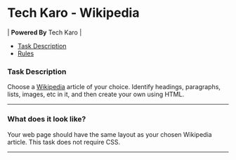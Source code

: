 # Tech Karo - Wikipedia

| **Powered By** Tech Karo  |

- [Task Description](#task-description)
- [Rules](#rules)

### Task Description
Choose a [Wikipedia](https://en.wikipedia.org/) article of your choice. Identify headings, paragraphs, lists, images, etc in it, and then create your own using HTML.

----

### What does it look like?
Your web page should have the same layout as your chosen Wikipedia article. This task does not require CSS.

----
